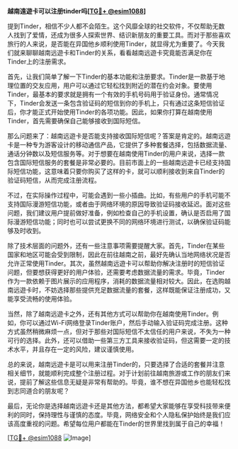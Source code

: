 **越南遠遊卡可以注册tinder吗[[TG💪+ @esim1088](https://t.me/s/esim1088)]**

提到Tinder，相信不少人都不会陌生。这个风靡全球的社交软件，不仅帮助无数人找到了爱情，还成为很多人探索世界、结识新朋友的重要工具。而对于那些喜欢旅行的人来说，是否能在异国他乡顺利使用Tinder，就显得尤为重要了。今天我们就来聊聊越南远遊卡和Tinder的关系，看看越南远遊卡究竟能否满足你在Tinder上的注册需求。

首先，让我们简单了解一下Tinder的基本功能和注册要求。Tinder是一款基于地理位置的交友应用，用户可以通过它轻松找到附近的潜在约会对象。要使用Tinder，最基本的要求就是拥有一个有效的手机号码用于验证身份。通常情况下，Tinder会发送一条包含验证码的短信到你的手机上，只有通过这条短信验证后，你才能正式开始使用Tinder的各项功能。因此，如果你打算在越南使用Tinder，首先需要确保自己能够接收到国际短信。

那么问题来了：越南远遊卡是否能支持接收国际短信呢？答案是肯定的。越南远遊卡是一种专为游客设计的移动通信产品，它提供了多种套餐选择，包括数据流量、通话分钟数以及短信服务等。对于想要在越南使用Tinder的用户来说，选择一款包含国际短信服务的套餐是非常必要的。目前市面上的一些越南远遊卡已经支持国际短信功能，这意味着只要你购买了这样的卡，就可以顺利接收到来自Tinder的验证码短信，从而完成注册流程。

不过，在实际操作过程中，可能会遇到一些小插曲。比如，有些用户的手机可能不支持国际漫游短信功能，或者由于网络环境的原因导致验证码接收延迟。面对这些问题，我们建议用户提前做好准备，例如检查自己的手机设置，确认是否启用了国际漫游短信功能；同时也可以尝试更换不同的网络环境进行测试，以确保验证码能够及时收到。

除了技术层面的问题外，还有一些注意事项需要提醒大家。首先，Tinder在某些国家和地区可能会受到限制，因此在前往越南之前，最好先确认当地网络状况是否允许正常使用Tinder。其次，虽然越南远遊卡可以帮助你解决注册时的短信验证问题，但要想获得更好的用户体验，还需要考虑数据流量的需求。毕竟，Tinder作为一款依赖于图片展示的应用程序，消耗的数据流量相对较大。因此，在选购越南远遊卡时，不妨选择那些提供充足数据流量的套餐，这样既能保证注册成功，又能享受流畅的使用体验。

当然，除了越南远遊卡之外，还有其他方式可以帮助你在越南使用Tinder。例如，你可以通过Wi-Fi网络登录Tinder账户，然后手动输入验证码完成注册。这种方式虽然稍微麻烦一点，但对于那些对国际短信不太信任的用户来说，不失为一种可行的选择。此外，还可以借助一些第三方工具来接收验证码，但这需要一定的技术水平，并且存在一定的风险，建议谨慎使用。

总的来说，越南远遊卡是可以用来注册Tinder的，只要选择了合适的套餐并注意相关细节，就能顺利完成整个注册过程。对于计划前往越南旅游或工作的朋友们来说，提前了解这些信息无疑是非常有帮助的。毕竟，谁不想在异国他乡也能轻松找到志同道合的朋友呢？

最后，无论你是选择越南远遊卡还是其他方法，都希望大家能够在享受科技带来便利的同时，保持理性与谨慎的态度。毕竟，网络安全和个人隐私保护始终是我们应该高度重视的问题。希望每位用户都能在Tinder的世界里找到属于自己的幸福！

[[TG💪+ @esim1088](https://t.me/s/esim1088) ![Image](https://i.postimg.cc/4NQfJmqS/Snipaste-2025-05-13-00-14-12.png)]